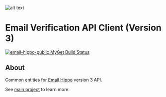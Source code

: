 [logo]: https://s3.amazonaws.com/emailhippo/bizbranding/co.logos/eh-horiz-695x161.png "Email Hippo"
[Email Hippo]: https://www.emailhippo.com
[main project]: https://github.com/emailhippo/email-verify-api-v3-client-wrapper

![alt text][logo]

# Email Verification API Client (Version 3)

[![email-hippo-public MyGet Build Status](https://www.myget.org/BuildSource/Badge/email-hippo-public?identifier=386187b7-c008-43b5-bf98-28317a2ad3a8)](https://www.myget.org/)

## About
Common entities for [Email Hippo] version 3 API.

See [main project] to learn more.